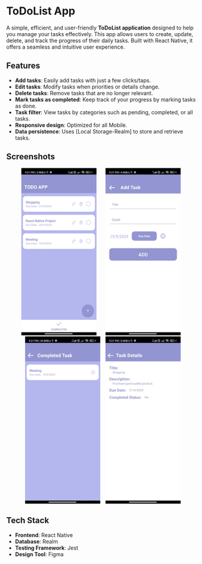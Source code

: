 # ToDoList App

A simple, efficient, and user-friendly **ToDoList application** designed to help you manage your tasks effectively. This app allows users to create, update, delete, and track the progress of their daily tasks. Built with React Native, it offers a seamless and intuitive user experience.

## Features

- **Add tasks**: Easily add tasks with just a few clicks/taps.
- **Edit tasks**: Modify tasks when priorities or details change.
- **Delete tasks**: Remove tasks that are no longer relevant.
- **Mark tasks as completed**: Keep track of your progress by marking tasks as done.
- **Task filter**: View tasks by categories such as pending, completed, or all tasks.
- **Responsive design**: Optimized for all Mobile.
- **Data persistence**: Uses [Local Storage-Realm] to store and retrieve tasks.

## Screenshots
<p align="center">
  <img src="assets/ScreenShots/Screenshot-1.jpg" width="200" style="margin-right: 10px;">
  <img src="assets/ScreenShots/Screenshot-2.jpg" width="200" style="margin-left: 10px;">
  <img src="assets/ScreenShots/Screenshot-4.jpg" width="200" style="margin-left: 10px;">
  <img src="assets/ScreenShots/Screenshot-5.jpg" width="200" style="margin-left: 10px;">
</p>

## Tech Stack

- **Frontend**: React Native
- **Database**: Realm
- **Testing Framework**: Jest
- **Design Tool**: Figma

